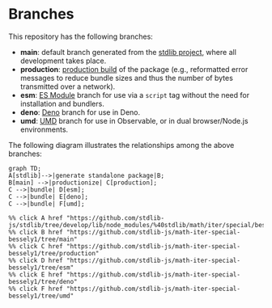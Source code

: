 <!--

@license Apache-2.0

Copyright (c) 2022 The Stdlib Authors.

Licensed under the Apache License, Version 2.0 (the "License");
you may not use this file except in compliance with the License.
You may obtain a copy of the License at

    http://www.apache.org/licenses/LICENSE-2.0

Unless required by applicable law or agreed to in writing, software
distributed under the License is distributed on an "AS IS" BASIS,
WITHOUT WARRANTIES OR CONDITIONS OF ANY KIND, either express or implied.
See the License for the specific language governing permissions and
limitations under the License.

-->

# Branches

This repository has the following branches:

-   **main**: default branch generated from the [stdlib project][stdlib-url], where all development takes place.
-   **production**: [production build][production-url] of the package (e.g., reformatted error messages to reduce bundle sizes and thus the number of bytes transmitted over a network).
-   **esm**: [ES Module][esm-url] branch for use via a `script` tag without the need for installation and bundlers.
-   **deno**: [Deno][deno-url] branch for use in Deno.
-   **umd**: [UMD][umd-url] branch for use in Observable, or in dual browser/Node.js environments.

The following diagram illustrates the relationships among the above branches:

```mermaid
graph TD;
A[stdlib]-->|generate standalone package|B;
B[main] -->|productionize| C[production];
C -->|bundle| D[esm];
C -->|bundle| E[deno];
C -->|bundle| F[umd];

%% click A href "https://github.com/stdlib-js/stdlib/tree/develop/lib/node_modules/%40stdlib/math/iter/special/bessely1"
%% click B href "https://github.com/stdlib-js/math-iter-special-bessely1/tree/main"
%% click C href "https://github.com/stdlib-js/math-iter-special-bessely1/tree/production"
%% click D href "https://github.com/stdlib-js/math-iter-special-bessely1/tree/esm"
%% click E href "https://github.com/stdlib-js/math-iter-special-bessely1/tree/deno"
%% click F href "https://github.com/stdlib-js/math-iter-special-bessely1/tree/umd"
```

[stdlib-url]: https://github.com/stdlib-js/stdlib/tree/develop/lib/node_modules/%40stdlib/math/iter/special/bessely1
[production-url]: https://github.com/stdlib-js/math-iter-special-bessely1/tree/production
[deno-url]: https://github.com/stdlib-js/math-iter-special-bessely1/tree/deno
[umd-url]: https://github.com/stdlib-js/math-iter-special-bessely1/tree/umd
[esm-url]: https://github.com/stdlib-js/math-iter-special-bessely1/tree/esm